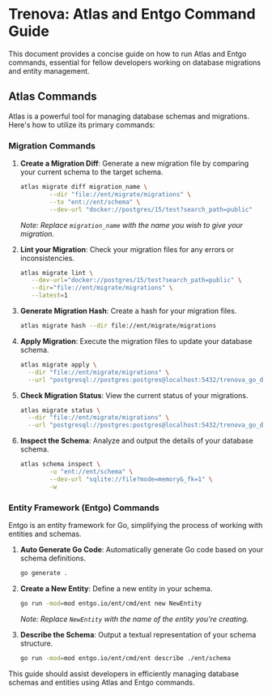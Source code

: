 # Trenova: Atlas and Entgo Command Guide

This document provides a concise guide on how to run Atlas and Entgo commands, essential for fellow developers working on database migrations and entity management.

## Atlas Commands

Atlas is a powerful tool for managing database schemas and migrations. Here's how to utilize its primary commands:

### Migration Commands

1. **Create a Migration Diff**:
   Generate a new migration file by comparing your current schema to the target schema.
   ```bash
   atlas migrate diff migration_name \
           --dir "file://ent/migrate/migrations" \
           --to "ent://ent/schema" \
           --dev-url "docker://postgres/15/test?search_path=public"
   ```
   *Note: Replace `migration_name` with the name you wish to give your migration.*

2. **Lint your Migration**:
   Check your migration files for any errors or inconsistencies.
   ```bash
   atlas migrate lint \
      --dev-url="docker://postgres/15/test?search_path=public" \
      --dir="file://ent/migrate/migrations" \
      --latest=1
   ```

3. **Generate Migration Hash**:
   Create a hash for your migration files.
   ```bash
   atlas migrate hash --dir file://ent/migrate/migrations
   ```

4. **Apply Migration**:
   Execute the migration files to update your database schema.
   ```bash
   atlas migrate apply \
     --dir "file://ent/migrate/migrations" \
     --url "postgresql://postgres:postgres@localhost:5432/trenova_go_db?sslmode=disable"
   ```

5. **Check Migration Status**:
   View the current status of your migrations.
   ```bash
   atlas migrate status \
     --dir "file://ent/migrate/migrations" \
     --url "postgresql://postgres:postgres@localhost:5432/trenova_go_db?sslmode=disable"
   ```

6. **Inspect the Schema**:
   Analyze and output the details of your database schema.
   ```bash
   atlas schema inspect \
           -u "ent://ent/schema" \
           --dev-url "sqlite://file?mode=memory&_fk=1" \
           -w
   ```

### Entity Framework (Entgo) Commands

Entgo is an entity framework for Go, simplifying the process of working with entities and schemas.

1. **Auto Generate Go Code**:
   Automatically generate Go code based on your schema definitions.
   ```bash
   go generate .
   ```

2. **Create a New Entity**:
   Define a new entity in your schema.
   ```bash
   go run -mod=mod entgo.io/ent/cmd/ent new NewEntity
   ```
   *Note: Replace `NewEntity` with the name of the entity you're creating.*

3. **Describe the Schema**:
   Output a textual representation of your schema structure.
   ```bash
   go run -mod=mod entgo.io/ent/cmd/ent describe ./ent/schema
   ```

This guide should assist developers in efficiently managing database schemas and entities using Atlas and Entgo commands.